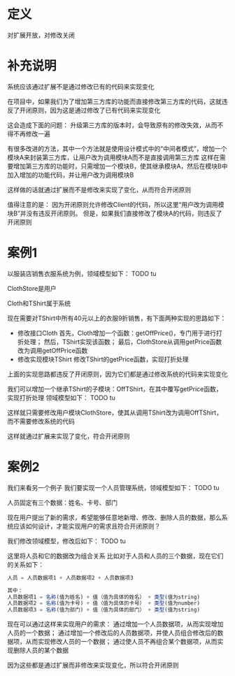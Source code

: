 # 定义

对扩展开放，对修改关闭


# 补充说明

系统应该通过扩展不是通过修改已有的代码来实现变化


<!-- # 项目中哪些地方违反了开闭原则？ -->
在项目中，如果我们为了增加第三方库的功能而直接修改第三方库的代码，这就违反了开闭原则，因为这是通过修改了已有代码来实现变化


<!-- **造成什么问题** -->
这会造成下面的问题：
升级第三方库的版本时，会导致原有的修改失效，从而不得不再修改一遍


<!-- **如何改进** -->
有很多改进的方法，其中一个方法就是使用设计模式中的“中间者模式”，增加一个模块A来封装第三方库，让用户改为调用模块A而不是直接调用第三方库
这样在需要增加第三方库的功能时，只需增加一个模块B，使其继承模块A，然后在模块B中加入增加的功能代码，并让用户改为调用模块B

这样做的话就通过扩展而不是修改来实现了变化，从而符合开闭原则

值得注意的是：
因为开闭原则允许修改Client的代码，所以这里“用户改为调用模块B”并没有违反开闭原则。
但是，如果我们直接修改了模块A的代码，则违反了开闭原则


# 案例1

以服装店销售衣服系统为例，领域模型如下：
TODO tu

ClothStore是用户

Cloth和TShirt属于系统


现在需要对TShirt中所有40元以上的衣服9折销售，有下面两种实现的思路如下：

<!-- - 修改用户模块ClothStore
在卖衣服时通过判断价格来打对应的折扣 -->
- 修改接口Cloth
首先，Cloth增加一个函数：getOffPrice()，专门用于进行打折处理；
然后，TShirt实现该函数；
最后，ClothStore从调用getPrice函数改为调用getOffPrice函数
- 修改实现模块TShirt
修改TShirt的getPrice函数，实现打折处理

上面的实现思路都违反了开闭原则，因为它们都是通过修改系统的代码来实现变化

我们可以增加一个继承TShirt的子模块：OffTShirt，在其中覆写getPrice函数，实现打折处理
领域模型如下：
TODO tu

这样就只需要修改用户模块ClothStore，使其从调用TShirt改为调用OffTShirt，而不需要修改系统的代码

这样就通过扩展来实现了变化，符合开闭原则


# 案例2


我们来看另一个例子
我们要实现一个人员管理系统，领域模型如下：
TODO tu

人员固定有三个数据：姓名、卡号、部门

现在用户提出了新的需求，希望能够任意地新增、修改、删除人员的数据，那么系统应该如何设计，才能实现用户的需求且符合开闭原则？



我们修改领域模型，修改后如下：
TODO tu

这里将人员和它的数据改为组合关系
比如对于人员和人员的三个数据，现在它们的关系如下：
```ts
人员 = 人员数据项1 + 人员数据项2 + 人员数据项3

其中：
人员数据项1 = 名称(值为姓名) + 值（值为具体的姓名） + 类型(值为string)
人员数据项2 = 名称(值为卡号) + 值（值为具体的卡号） + 类型(值为number)
人员数据项3 = 名称(值为部门) + 值（值为具体的部门） + 类型(值为string)
```

现在可以通过这样来实现用户的需求：
通过增加一个人员数据项，从而实现增加人员的一个数据；
通过增加一个修改后的人员数据项，并使人员组合修改后的数据项，从而实现修改人员的一个数据；
通过使人员不再组合某个数据项，从而实现删除人员的某个数据

因为这些都是通过扩展而非修改来实现变化，所以符合开闭原则